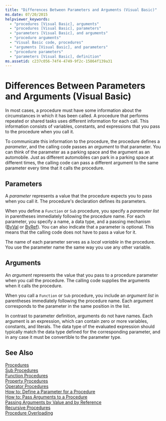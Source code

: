 ```yaml
---
title: "Differences Between Parameters and Arguments (Visual Basic)"
ms.date: 07/20/2015
helpviewer_keywords: 
  - "procedures [Visual Basic], arguments"
  - "procedures [Visual Basic], parameters"
  - "parameters [Visual Basic], and arguments"
  - "procedure arguments"
  - "Visual Basic code, procedures"
  - "arguments [Visual Basic], and parameters"
  - "procedure parameters"
  - "parameters [Visual Basic], definition"
ms.assetid: c237c056-74f4-4749-9f2c-15864f139a31
---
```

# Differences Between Parameters and Arguments (Visual Basic)
In most cases, a procedure must have some information about the circumstances in which it has been called. A procedure that performs repeated or shared tasks uses different information for each call. This information consists of variables, constants, and expressions that you pass to the procedure when you call it.  
  
 To communicate this information to the procedure, the procedure defines a *parameter*, and the calling code passes an *argument* to that parameter. You can think of the parameter as a parking space and the argument as an automobile. Just as different automobiles can park in a parking space at different times, the calling code can pass a different argument to the same parameter every time that it calls the procedure.  
  
## Parameters  
 A *parameter* represents a value that the procedure expects you to pass when you call it. The procedure's declaration defines its parameters.  
  
 When you define a `Function` or `Sub` procedure, you specify a *parameter list* in parentheses immediately following the procedure name. For each parameter, you specify a name, a data type, and a passing mechanism ([ByVal](../../../../visual-basic/language-reference/modifiers/byval.md) or [ByRef](../../../../visual-basic/language-reference/modifiers/byref.md)). You can also indicate that a parameter is optional. This means that the calling code does not have to pass a value for it.  
  
 The name of each parameter serves as a *local variable* in the procedure. You use the parameter name the same way you use any other variable.  
  
## Arguments  
 An *argument* represents the value that you pass to a procedure parameter when you call the procedure. The calling code supplies the arguments when it calls the procedure.  
  
 When you call a `Function` or `Sub` procedure, you include an *argument list* in parentheses immediately following the procedure name. Each argument corresponds to the parameter in the same position in the list.  
  
 In contrast to parameter definition, arguments do not have names. Each argument is an expression, which can contain zero or more variables, constants, and literals. The data type of the evaluated expression should typically match the data type defined for the corresponding parameter, and in any case it must be convertible to the parameter type.  
  
## See Also  
 [Procedures](./index.md)  
 [Sub Procedures](./sub-procedures.md)  
 [Function Procedures](./function-procedures.md)  
 [Property Procedures](./property-procedures.md)  
 [Operator Procedures](./operator-procedures.md)  
 [How to: Define a Parameter for a Procedure](./how-to-define-a-parameter-for-a-procedure.md)  
 [How to: Pass Arguments to a Procedure](./how-to-pass-arguments-to-a-procedure.md)  
 [Passing Arguments by Value and by Reference](./passing-arguments-by-value-and-by-reference.md)  
 [Recursive Procedures](./recursive-procedures.md)  
 [Procedure Overloading](./procedure-overloading.md)
